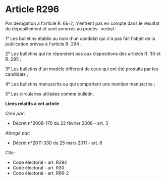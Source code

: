 # Article R296

Par dérogation à l'article R. 66-2, n'entrent pas en compte dans le résultat du dépouillement et sont annexés au procès-
verbal : 

1° Les bulletins établis au nom d'un candidat qui n'a pas fait l'objet de la publication prévue à l'article R. 294 ; 

2° Les bulletins qui ne répondent pas aux dispositions des articles R. 30 et R. 295 ; 

3° Les bulletins d'un modèle différent de ceux qui ont été produits par les candidats ; 

4° Les bulletins manuscrits ou qui comportent une mention manuscrite ; 

5° Les circulaires utilisées comme bulletin.

**Liens relatifs à cet article**

_Créé par_:

  - Décret n°2008-170 du 22 février 2008 - art. 3

_Abrogé par_:

  - Décret n°2011-330 du 25 mars 2011 - art. 6

_Cite_:

  - Code électoral - art. R294
  - Code électoral - art. R30
  - Code électoral - art. R66-2
